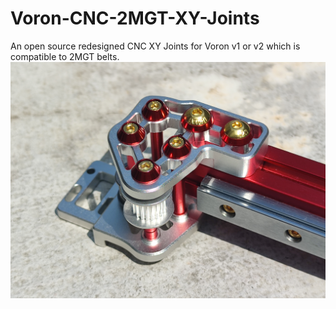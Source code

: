 # Voron-CNC-2MGT-XY-Joints
An open source redesigned CNC XY Joints for Voron v1 or v2 which is compatible to 2MGT belts.
![Voron_2MGT_XY_ Joint_Left](https://github.com/GKD-Team/Voron-CNC-2MGT-XY-Joints/blob/main/Images/Voron_2MGT_XY_%20Joint_Left.jpg)
